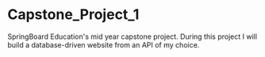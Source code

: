 # Capstone_Project_1
SpringBoard Education's mid year capstone project. During this project I will build a database-driven website from an API of my choice.
